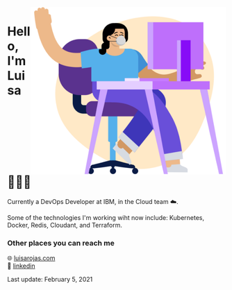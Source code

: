 <img align=right src="https://github.com/luisarojas/luisarojas/blob/master/desk.png" width=450>

# Hello, I'm Luisa 👩🏻‍💻

Currently a DevOps Developer at IBM, in the Cloud team ☁️.

<!-- I have just completed my **MSc in Computer Science** and am looking for my next adventure in a **Software Developer** role. -->

Some of the technologies I'm working wiht now include: Kubernetes, Docker, Redis, Cloudant, and Terraform.

<!--Some technologies I enjoy working with include Python, JavaScript and Java. Others I have worked with in the past are Docker, MongoDB (NoSQL), Neo4J (graph), and PostreSQL (relational). -->

<!-- I have had exposure to ReactJS, AWS and GraphQL and am currently taking courses to learn them even better. -->

<!-- Ideally, I would love to work as a back-end developer; however, I am definitely open to chatting about other types of opportunities. -->

### Other places you can reach me

🌐 [luisarojas.com](https://www.luisarojas.com/)<br>
💼 [linkedin](/in/luisacodes)<br>

<!--
**luisarojas/luisarojas** is a ✨ _special_ ✨ repository because its `README.md` (this file) appears on your GitHub profile.

Here are some ideas to get you started:

- 🔭 I’m currently working on ...
- 🌱 I’m currently learning ...
- 👯 I’m looking to collaborate on ...
- 🤔 I’m looking for help with ...
- 💬 Ask me about ...
- 📫 How to reach me: ...
- 😄 Pronouns: ...
- ⚡ Fun fact: ...
-->

Last update: February 5, 2021
